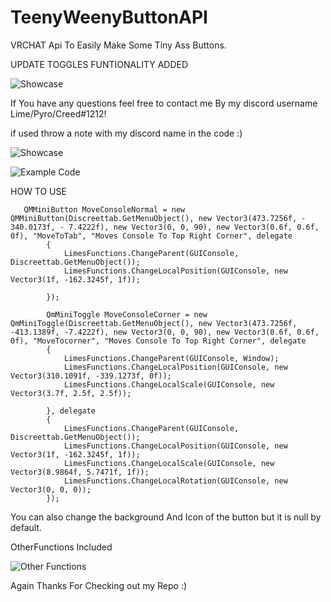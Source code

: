 # TeenyWeenyButtonAPI
VRCHAT Api To Easily Make Some Tiny Ass Buttons.

UPDATE TOGGLES FUNTIONALITY ADDED

![Showcase](https://i.imgur.com/tMRv25T.gif)

If You have any questions feel free to contact me By my discord username Lime/Pyro/Creed#1212!

if used throw a note with my discord name in the code :)

![Showcase](https://i.imgur.com/SgTUDys.gif)

![Example Code](https://i.imgur.com/4k7R64R.png)


HOW TO USE

       QMMiniButton MoveConsoleNormal = new QMMiniButton(Discreettab.GetMenuObject(), new Vector3(473.7256f, - 340.0173f, - 7.4222f), new Vector3(0, 0, 90), new Vector3(0.6f, 0.6f, 0f), "MoveToTab", "Moves Console To Top Right Corner", delegate
            {
                LimesFunctions.ChangeParent(GUIConsole, Discreettab.GetMenuObject());
                LimesFunctions.ChangeLocalPosition(GUIConsole, new Vector3(1f, -162.3245f, 1f));

            });
            
            QmMiniToggle MoveConsoleCorner = new QmMiniToggle(Discreettab.GetMenuObject(), new Vector3(473.7256f, -413.1389f, -7.4222f), new Vector3(0, 0, 90), new Vector3(0.6f, 0.6f, 0f), "MoveTocorner", "Moves Console To Top Right Corner", delegate
            {
                LimesFunctions.ChangeParent(GUIConsole, Window);
                LimesFunctions.ChangeLocalPosition(GUIConsole, new Vector3(310.1091f, -339.1273f, 0f));
                LimesFunctions.ChangeLocalScale(GUIConsole, new Vector3(3.7f, 2.5f, 2.5f));

            }, delegate
            {
                LimesFunctions.ChangeParent(GUIConsole, Discreettab.GetMenuObject());
                LimesFunctions.ChangeLocalPosition(GUIConsole, new Vector3(1f, -162.3245f, 1f));
                LimesFunctions.ChangeLocalScale(GUIConsole, new Vector3(8.9864f, 5.7471f, 1f));
                LimesFunctions.ChangeLocalRotation(GUIConsole, new Vector3(0, 0, 0));
            });
            
You can also change the background And Icon of the button but it is null by default.

OtherFunctions Included

![Other Functions](https://i.imgur.com/sE2zPqS.png)

Again Thanks For Checking out my Repo :)
